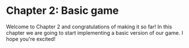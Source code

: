 # Chapter 2: Basic game
Welcome to Chapter 2 and congratulations of making it so far! In this chapter we are going to start implementing a basic version of our game. I hope you're excited!